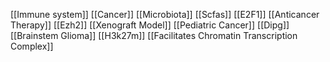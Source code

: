 [[Immune system]]
[[Cancer]]
[[Microbiota]]
[[Scfas]]
[[E2F1]]
[[Anticancer Therapy]]
[[Ezh2]]
[[Xenograft Model]]
[[Pediatric Cancer]]
[[Dipg]]
[[Brainstem Glioma]]
[[H3k27m]]
[[Facilitates Chromatin Transcription Complex]]
